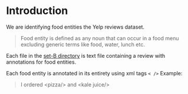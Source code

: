 # Introduction

We are identifying food entities the Yelp reviews dataset. 

> Food entity is defined as any noun that can occur in a food menu excluding generic terms like food, water, lunch etc.

Each file in the [set-B directory](https://github.com/yogeshchellappa/CS839-DataScience/tree/master/step-1/set-B) is text file containing a review with annotations for food entities.

Each food entity is annotated in its entirety using xml tags `< />`
Example:
> I ordered \<pizza/> and \<kale juice/>
